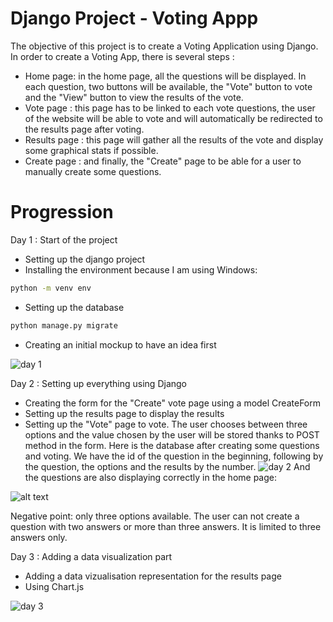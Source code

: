 
# Django Project - Voting Appp

The objective of this project is to create a Voting Application using Django.
In order to create a Voting App, there is several steps :

- Home page: in the home page, all the questions will be displayed. In each question, two buttons will be available, the "Vote" button to vote and the "View" button to view the results of the vote. 
- Vote page : this page has to be linked to each vote questions, the user of the website will be able to vote and will automatically be redirected to the results page after voting.
- Results page : this page will gather all the results of the vote and display some graphical stats if possible.
- Create page : and finally, the "Create" page to be able for a user to manually create some questions.

# Progression

Day 1 : Start of the project
- Setting up the django project
- Installing the environment because I am using Windows:
```sh
python -m venv env
```
- Setting up the database
```sh
python manage.py migrate
```
- Creating an initial mockup to have an idea first

![day 1](https://i.ibb.co/82JDRRF/2023-01-07-22-14-53-Window.png)

Day 2 : Setting up everything using Django
- Creating the form for the "Create" vote page using a model CreateForm
- Setting up the results page to display the results
- Setting up the "Vote" page to vote. The user chooses between three options and the value chosen by the user will be stored thanks to POST method in the form.
Here is the database after creating some questions and voting. We have the id of the question in the beginning, following by the question, the options and the results by the number.
![day 2](https://i.ibb.co/y0Gm8vP/2023-01-07-22-43-01-Window.png)
And the questions are also displaying correctly in the home page:

![alt text](https://i.ibb.co/cvXRznV/2023-01-07-22-51-42-Window.png)

Negative point: only three options available. The user can not create a question with two answers or more than three answers. It is limited to three answers only.

Day 3 : Adding a data visualization part
- Adding a data vizualisation representation for the results page
- Using Chart.js

![day 3](https://i.ibb.co/c1kj3fn/image.png)
